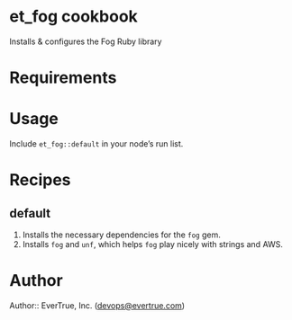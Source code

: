 # et_fog cookbook

Installs & configures the Fog Ruby library

# Requirements

# Usage

Include `et_fog::default` in your node’s run list.

# Recipes

## default

1. Installs the necessary dependencies for the `fog` gem.
2. Installs `fog` and `unf`, which helps `fog` play nicely with strings and AWS.

# Author

Author:: EverTrue, Inc. (<devops@evertrue.com>)
